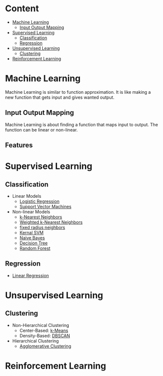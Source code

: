 # Content
- [Machine Learning](#machine-learning)
  - [Input Output Mapping](#input-output-mapping)
- [Supervised Learning](#supervised-learning)
  - [Classification](#classification)
  - [Regression](#regression)
- [Unsupervised Learning](#unsupervised-learning)
  - [Clustering](#clustering)
- [Reinforcement Learning](#reinforcement-learning)

# Machine Learning

Machine Learning is similar to function approximation.
It is like making a new function that gets input and gives wanted output.

## Input Output Mapping

Machine Learning is about finding a function that maps input to output.
The function can be linear or non-linear.

## Features

# Supervised Learning
## Classification
- Linear Models
  - [Logistic Regression](LogisticRegression.ipynb)
  - [Support Vector Machines](SupportVectorMachines.ipynb)
- Non-linear Models
  - [k-Nearest Neighbors](KNearestNeighbors.ipynb)
  - [Weighted k-Nearest Neighbors](WeightedKNearestNeighbors.ipynb)
  - [fixed radius neighbors](FixedRadiusNeighbors.ipynb)
  - [Kernal SVM](KernalSVM.ipynb)
  - [Naive Bayes](NaiveBayes.ipynb)
  - [Decision Tree](DecisionTree.ipynb)
  - [Random Forest](RandomForest.ipynb)
## Regression
- [Linear Regression](LinearRegression.ipynb)

# Unsupervised Learning
## Clustering
- Non-Hierarchical Clustering
  - Center-Based: [k-Means](KMeans.ipynb)
  - Density-Based: [DBSCAN](DBSCAN.ipynb)
- Hierarchical Clustering
  - [Agglomerative Clustering](AgglomerativeClustering.ipynb)

# Reinforcement Learning
